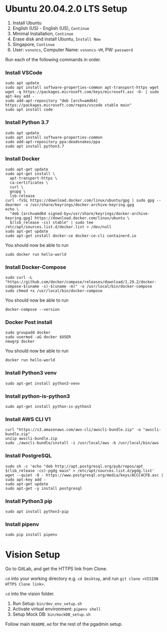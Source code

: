 # Ubuntu 20.04.2.0 LTS Setup

1. Install Ubuntu
2. English (US) - English (US), `Continue`
3. Minimal Installation, `Continue`
4. Erase disk and install Ubuntu, `Install Now`
5. Singapore, `Continue`
6. User: `vsnxncs`, Computer Name: `vsnxncs-VM`, PW: `password`




Run each of the following commands in order.

### Install VSCode
```
sudo apt update
sudo apt install software-properties-common apt-transport-https wget
wget -q https://packages.microsoft.com/keys/microsoft.asc -O- | sudo apt-key add -
sudo add-apt-repository "deb [arch=amd64] https://packages.microsoft.com/repos/vscode stable main"
sudo apt install code
```

### Install Python 3.7
```
sudo apt update
sudo apt install software-properties-common
sudo add-apt-repository ppa:deadsnakes/ppa
sudo apt install python3.7
```

### Install Docker

```
sudo apt-get update
sudo apt-get install \
  apt-transport-https \
  ca-certificates \
  curl \
  gnupg \
  lsb-release
curl -fsSL https://download.docker.com/linux/ubuntu/gpg | sudo gpg --dearmor -o /usr/share/keyrings/docker-archive-keyring.gpg
echo \
  "deb [arch=amd64 signed-by=/usr/share/keyrings/docker-archive-keyring.gpg] https://download.docker.com/linux/ubuntu \
  $(lsb_release -cs) stable" | sudo tee /etc/apt/sources.list.d/docker.list > /dev/null
sudo apt-get update
sudo apt-get install docker-ce docker-ce-cli containerd.io
```
You should now be able to run
```
sudo docker run hello-world
```

### Install Docker-Compose
```
sudo curl -L "https://github.com/docker/compose/releases/download/1.29.2/docker-compose-$(uname -s)-$(uname -m)" -o /usr/local/bin/docker-compose
sudo chmod +x /usr/local/bin/docker-compose
```
You should now be able to run
```
docker-compose --version
```

### Docker Post install
```
sudo groupadd docker
sudo usermod -aG docker $USER
newgrp docker
```
You should now be able to run
```
docker run hello-world
```

### Install Python3 venv
```
sudo apt-get install python3-venv
```

### Install python-is-python3
```
sudo apt-get install python-is-python3
```

### Install AWS CLI V1
```
curl "https://s3.amazonaws.com/aws-cli/awscli-bundle.zip" -o "awscli-bundle.zip"
unzip awscli-bundle.zip
sudo ./awscli-bundle/install -i /usr/local/aws -b /usr/local/bin/aws
```

### Install PostgreSQL
```
sudo sh -c 'echo "deb http://apt.postgresql.org/pub/repos/apt $(lsb_release -cs)-pgdg main" > /etc/apt/sources.list.d/pgdg.list'
wget --quiet -O - https://www.postgresql.org/media/keys/ACCC4CF8.asc | sudo apt-key add -
sudo apt-get update
sudo apt-get -y install postgresql
```
### Install Python3 pip
```
sudo apt install python3-pip
```

### Install pipenv
```
sudo pip install pipenv
```

# Vision Setup
Go to GitLab, and get the HTTPS link from Clone.

`cd` into your working directory e.g. `cd Desktop`, and run `git clone <VISION HTTPS Clone link>`.

`cd` into the vision folder.

1. Run Setup: `bin/dev_env_setup.sh`
2. Activate virtual environment: `pipenv shell`
3. Setup Mock DB: `bin/mockDB_setup.sh`

Follow main `README.md` for the rest of the pgadmin setup.

